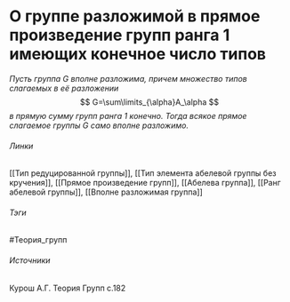 # О группе разложимой в прямое произведение групп ранга 1 имеющих конечное число типов
*Пусть группа $G$ вполне разложима, причем множество типов слагаемых в её разложении*
$$
G=\sum\limits_{\alpha}A_\alpha
$$
*в прямую сумму групп ранга 1 конечно. Тогда всякое прямое слагаемое группы $G$ само вполне разложимо.*
###### Линки
 [[Тип редуцированной группы]], [[Тип элемента абелевой группы без кручения]], [[Прямое произведение групп]], [[Абелева группа]], [[Ранг абелевой группы]], [[Вполне разложимая группа]]
###### Тэги
 #Теория_групп 
###### Источники
 Курош А.Г. Теория Групп с.182